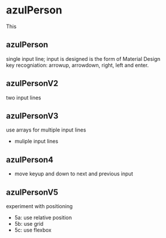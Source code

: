 # azulPerson
This 

## azulPerson

single input line; input is designed is the form of Material Design  
key recogniation: arrowup, arrowdown, right, left and enter.  


## azulPersonV2

two input lines

## azulPersonV3

use arrays for multiple input lines

 - muliple input lines 

## azulPerson4

- move keyup and down to next and previous input

## azulPersonV5

experiment with positioning

 - 5a: use relative position
 - 5b: use grid
 - 5c: use flexbox


